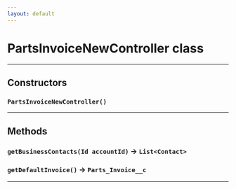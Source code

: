 ```yaml
---
layout: default
---
```

# PartsInvoiceNewController class
---
## Constructors
### `PartsInvoiceNewController()`
---
## Methods
### `getBusinessContacts(Id accountId)` → `List<Contact>`
### `getDefaultInvoice()` → `Parts_Invoice__c`
---

